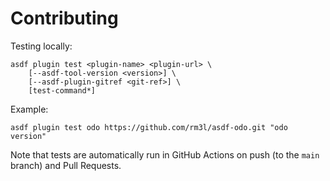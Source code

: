 # Contributing

Testing locally:

```shell
asdf plugin test <plugin-name> <plugin-url> \
    [--asdf-tool-version <version>] \
    [--asdf-plugin-gitref <git-ref>] \
    [test-command*]
```

Example:

```shell
asdf plugin test odo https://github.com/rm3l/asdf-odo.git "odo version"
```

Note that tests are automatically run in GitHub Actions on push (to the `main` branch) and Pull Requests.

